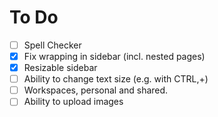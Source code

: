 # To Do
- [ ] Spell Checker
- [X] Fix wrapping in sidebar (incl. nested pages)
- [X] Resizable sidebar
- [ ] Ability to change text size (e.g. with CTRL,+)
- [ ] Workspaces, personal and shared.
- [ ] Ability to upload images
